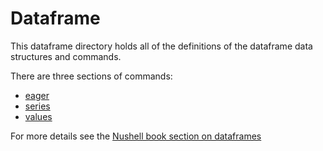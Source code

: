 # Dataframe

This dataframe directory holds all of the definitions of the dataframe data structures and commands.

There are three sections of commands:

- [eager](./eager)
- [series](./series)
- [values](./values)

For more details see the
[Nushell book section on dataframes](https://www.nushell.sh/book/dataframes.html)
